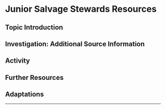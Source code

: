 # Junior Salvage Stewards Resources

## Topic Introduction

<!-- Content to be added -->

## Investigation: Additional Source Information

<!-- Content to be added -->

## Activity

<!-- This section will have a downloadable worksheet PDF -->
<!-- Content to be added -->

## Further Resources

<!-- Content to be added -->

## Adaptations

<!-- Content to be added -->

---
